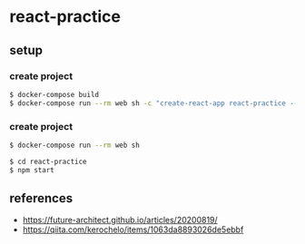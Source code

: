 # react-practice #

## setup ##

### create project ###

```bash
$ docker-compose build
$ docker-compose run --rm web sh -c "create-react-app react-practice --typescript"
```

### create project ###

```bash
$ docker-compose run --rm web sh
```

```bash
$ cd react-practice
$ npm start
```


## references ##

 * https://future-architect.github.io/articles/20200819/
 * https://qiita.com/kerochelo/items/1063da8893026de5ebbf
